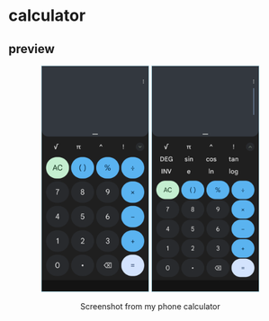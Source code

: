 # calculator

## preview
<div style = "display: flex; flex-direction: column; align-items: center;">
    <div>
    <img src = "images/design.png" width = 190 style = "border: lightblue 1px solid;">
    <img src = "images/design2.png" width = 190 style = "border: lightblue 1px solid;">
    </div>
    <p>Screenshot from my phone calculator</p>
</div>